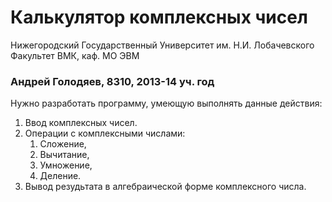 ﻿# Калькулятор комплексных чисел

Нижегородский Государственный Университет им. Н.И. Лобачевского  
Факультет ВМК, каф. МО ЭВМ

### Андрей Голодяев, 8310, 2013-14 уч. год

Нужно разработать программу, умеющую выполнять данные действия:

 1. Ввод комплексных чисел.
 2. Операции с комплексными числами:
    1. Сложение,
    2. Вычитание,
    3. Умножение,
    4. Деление.
 3. Вывод резудьтата в алгебраической форме комплексного числа.
